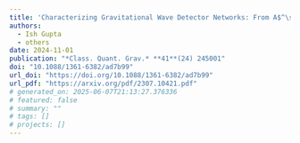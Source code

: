 ```yaml
---
title: 'Characterizing Gravitational Wave Detector Networks: From A$^\sharp$ to Cosmic Explorer'
authors:
  - Ish Gupta
  - others
date: 2024-11-01
publication: "*Class. Quant. Grav.* **41**(24) 245001"
doi: "10.1088/1361-6382/ad7b99"
url_doi: "https://doi.org/10.1088/1361-6382/ad7b99"
url_pdf: "https://arxiv.org/pdf/2307.10421.pdf"
# generated_on: 2025-06-07T21:13:27.376336
# featured: false
# summary: ""
# tags: []
# projects: []
---
```

